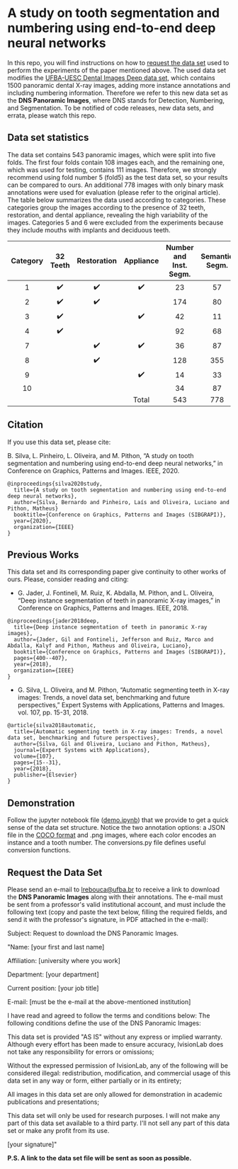 # A study on tooth segmentation and numbering using end-to-end deep neural networks
In this repo, you will find instructions on how to [request the data set](#Request-the-Data-Set) used to perform the experiments of the paper mentioned above.
The used data set modifies the [UFBA-UESC Dental Images Deep data set](https://github.com/IvisionLab/deep-dental-image), which contains 1500 panoramic dental X-ray images, adding more instance annotations and including numbering information.
Therefore we refer to this new data set as the **DNS Panoramic Images**, where DNS stands for Detection, Numbering, and Segmentation.
To be notified of code releases, new data sets, and errata, please watch this repo.

## Data set statistics
The data set contains 543 panoramic images, which were split into five folds.
The first four folds contain 108 images each, and the remaining one, which was used for testing, contains 111 images.
Therefore, we strongly recommend using fold number 5 (fold5) as the test data set, so your results can be compared to ours.
An additional 778 images with only binary mask annotations were used for evaluation (please refer to the original article).
The table below summarizes the data used according to categories.
These categories group the images according to the presence of 32 teeth, restoration, and dental appliance, revealing the high variability of the images.
Categories 5 and 6 were excluded from the experiments because they include mouths with implants and deciduous teeth.

| Category |      32 Teeth      |     Restoration    |      Appliance     | Number and Inst. Segm. | Semantic Segm. |
|:--------:|:------------------:|:------------------:|:------------------:|:----------------------:|:--------------:|
|     1    | :heavy_check_mark: | :heavy_check_mark: | :heavy_check_mark: |           23           |       57       |
|     2    | :heavy_check_mark: | :heavy_check_mark: |                    |           174          |       80       |
|     3    | :heavy_check_mark: |                    | :heavy_check_mark: |           42           |       11       |
|     4    | :heavy_check_mark: |                    |                    |           92           |       68       |
|     7    |                    | :heavy_check_mark: | :heavy_check_mark: |           36           |       87       |
|     8    |                    | :heavy_check_mark: |                    |           128          |       355      |
|     9    |                    |                    | :heavy_check_mark: |           14           |       33       |
|    10    |                    |                    |                    |           34           |       87       |
|          |                    |                    |        Total       |           543          |       778      |

## Citation
If you use this data set, please cite:

B. Silva, L. Pinheiro, L. Oliveira, and M. Pithon, “A study on tooth segmentation and numbering using end-to-end deep neural networks,” in Conference on Graphics, Patterns and Images. IEEE, 2020.

```
@inproceedings{silva2020study,
  title={A study on tooth segmentation and numbering using end-to-end deep neural networks},
  author={Silva, Bernardo and Pinheiro, Laís and Oliveira, Luciano and Pithon, Matheus}
  booktitle={Conference on Graphics, Patterns and Images (SIBGRAPI)},
  year={2020},
  organization={IEEE}
}
```

## Previous Works
This data set and its corresponding paper give continuity to other works of ours.
Please, consider reading and citing:

- G. Jader, J. Fontineli, M. Ruiz, K. Abdalla, M. Pithon, and L. Oliveira, “Deep instance segmentation of teeth in panoramic X-ray images,” in Conference on Graphics, Patterns and Images. IEEE, 2018.
```
@inproceedings{jader2018deep,
  title={Deep instance segmentation of teeth in panoramic X-ray images},
  author={Jader, Gil and Fontineli, Jefferson and Ruiz, Marco and Abdalla, Kalyf and Pithon, Matheus and Oliveira, Luciano},
  booktitle={Conference on Graphics, Patterns and Images (SIBGRAPI)},
  pages={400--407},
  year={2018},
  organization={IEEE}
}
```

- G. Silva, L. Oliveira, and M. Pithon, “Automatic segmenting teeth in X-ray images: Trends, a novel data set, benchmarking and future perspectives,” Expert Systems with Applications, Patterns and Images. vol. 107, pp. 15-31, 2018.
```
@article{silva2018automatic,
  title={Automatic segmenting teeth in X-ray images: Trends, a novel data set, benchmarking and future perspectives},
  author={Silva, Gil and Oliveira, Luciano and Pithon, Matheus},
  journal={Expert Systems with Applications},
  volume={107},
  pages={15--31},
  year={2018},
  publisher={Elsevier}
}
```

## Demonstration
Follow the jupyter notebook file ([demo.ipynb](https://github.com/IvisionLab/deep-tooth-segmentation-and-numbering/blob/master/demo.ipynb)) that we provide to get a quick sense of the data set structure.
Notice the two annotation options: a JSON file in the [COCO format](https://cocodataset.org/#format-data) and .png images, where each color encodes an instance and a tooth number.
The conversions.py file defines useful conversion functions.

## Request the Data Set
Please send an e-mail to lrebouca@ufba.br to receive a link to download the **DNS Panoramic Images** along with their annotations.
The e-mail must be sent from a professor's valid institutional account, and must include the following text (copy and paste the text below, filling the required fields, and send it with the professor's signature, in PDF attached in the e-mail):

Subject: Request to download the DNS Panoramic Images.

"Name: [your first and last name]

Affiliation: [university where you work]

Department: [your department]

Current position: [your job title]

E-mail: [must be the e-mail at the above-mentioned institution]

I have read and agreed to follow the terms and conditions below: The following conditions define the use of the DNS Panoramic Images:

This data set is provided "AS IS" without any express or implied warranty. Although every effort has been made to ensure accuracy, IvisionLab does not take any responsibility for errors or omissions;

Without the expressed permission of IvisionLab, any of the following will be considered illegal: redistribution, modification, and commercial usage of this data set in any way or form, either partially or in its entirety;

All images in this data set are only allowed for demonstration in academic publications and presentations;

This data set will only be used for research purposes. I will not make any part of this data set available to a third party. I'll not sell any part of this data set or make any profit from its use.

[your signature]"  

**P.S. A link to the data set file will be sent as soon as possible.**

